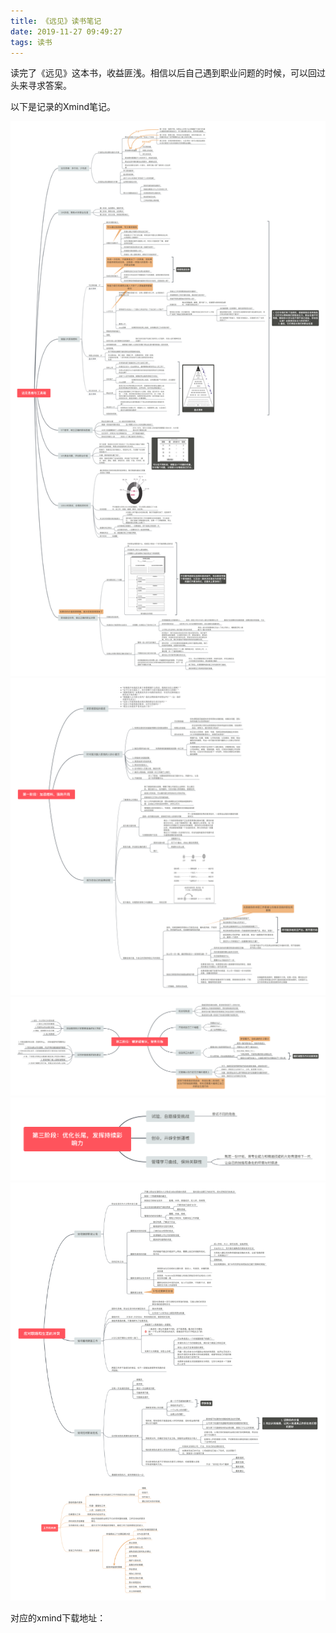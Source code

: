 ```yaml
---
title: 《远见》读书笔记
date: 2019-11-27 09:49:27
tags: 读书
---
```

读完了《远见》这本书，收益匪浅。相信以后自己遇到职业问题的时候，可以回过头来寻求答案。

以下是记录的Xmind笔记。

<img src="/images/远见思维与工具箱.png">

<img src="/images/第一阶段：加添燃料，强势开局.png">

<img src="/images/第二阶段：锚定甜蜜区，聚焦长板.png">

<img src="/images/第三阶段：优化长尾，发挥持续影响力.png">

<img src="/images/应对职场和生活的冲突.png">


对应的xmind下载地址：

